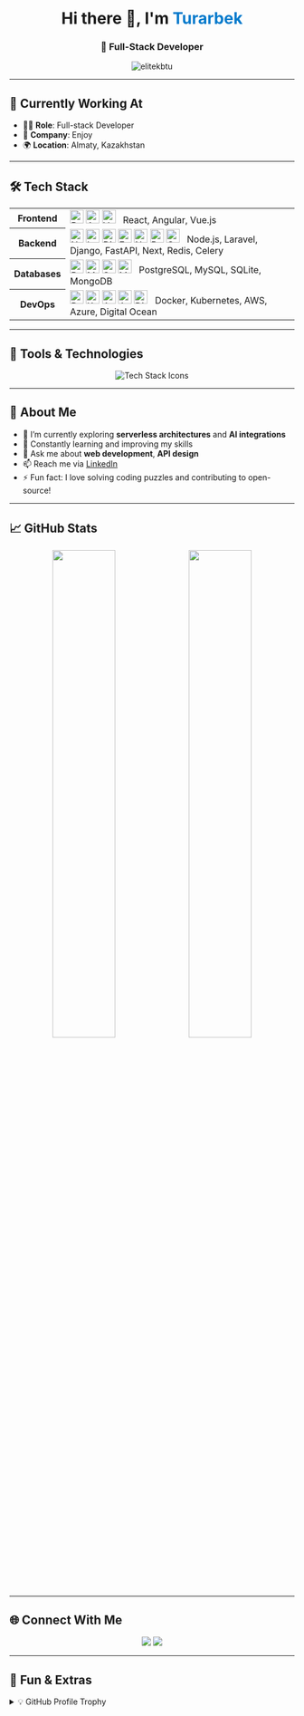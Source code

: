 <h1 align="center">Hi there 👋, I'm <span style="color:#007acc;">Turarbek</span></h1>
<h3 align="center">🚀 Full-Stack Developer</h3>

<p align="center">
  <img src="https://komarev.com/ghpvc/?username=elitekbtu&label=Profile%20Views&color=0e75b6&style=flat-square" alt="elitekbtu" />
</p>

---

## 🔭 Currently Working At

- 🧑‍💻 **Role**: Full-stack Developer
- 🏢 **Company**: Enjoy
- 🌍 **Location**: Almaty, Kazakhstan

---

## 🛠️ Tech Stack

<table>
  <tr>
    <th>Frontend</th>
    <td>
      <img src="https://cdn.jsdelivr.net/gh/devicons/devicon/icons/react/react-original.svg" width="24" height="24" alt="React" title="React"/>
      <img src="https://cdn.jsdelivr.net/gh/devicons/devicon/icons/angularjs/angularjs-original.svg" width="24" height="24" alt="Angular" title="Angular"/>
      <img src="https://cdn.jsdelivr.net/gh/devicons/devicon/icons/vuejs/vuejs-original.svg" width="24" height="24" alt="Vue.js" title="Vue.js"/>
      &nbsp; React, Angular, Vue.js
    </td>
  </tr>
  <tr>
    <th>Backend</th>
    <td>
      <img src="https://cdn.jsdelivr.net/gh/devicons/devicon/icons/nodejs/nodejs-original.svg" width="24" height="24" alt="Node.js" title="Node.js"/>
      <img src="https://cdn.jsdelivr.net/gh/devicons/devicon/icons/laravel/laravel-plain.svg" width="24" height="24" alt="Laravel" title="Laravel"/>
      <img src="https://cdn.jsdelivr.net/gh/devicons/devicon/icons/django/django-plain.svg" width="24" height="24" alt="Django" title="Django"/>
      <img src="https://cdn.jsdelivr.net/gh/devicons/devicon/icons/fastapi/fastapi-original.svg" width="24" height="24" alt="FastAPI" title="FastAPI"/>
      <img src="https://cdn.jsdelivr.net/gh/devicons/devicon/icons/nextjs/nextjs-original.svg" width="24" height="24" alt="Next.js" title="Next.js"/>
      <img src="https://cdn.jsdelivr.net/gh/devicons/devicon/icons/redis/redis-original.svg" width="24" height="24" alt="Redis" title="Redis"/>
      <img src="https://cdn.jsdelivr.net/gh/devicons/devicon/icons/celery/celery-original.svg" width="24" height="24" alt="Celery" title="Celery"/>
      &nbsp; Node.js, Laravel, Django, FastAPI, Next, Redis, Celery
    </td>
  </tr>
  <tr>
    <th>Databases</th>
    <td>
      <img src="https://cdn.jsdelivr.net/gh/devicons/devicon/icons/postgresql/postgresql-original.svg" width="24" height="24" alt="PostgreSQL" title="PostgreSQL"/>
      <img src="https://cdn.jsdelivr.net/gh/devicons/devicon/icons/mysql/mysql-original.svg" width="24" height="24" alt="MySQL" title="MySQL"/>
      <img src="https://cdn.jsdelivr.net/gh/devicons/devicon/icons/sqlite/sqlite-original.svg" width="24" height="24" alt="SQLite" title="SQLite"/>
      <img src="https://cdn.jsdelivr.net/gh/devicons/devicon/icons/mongodb/mongodb-original.svg" width="24" height="24" alt="MongoDB" title="MongoDB"/>
      &nbsp; PostgreSQL, MySQL, SQLite, MongoDB
    </td>
  </tr>
  <tr>
    <th>DevOps</th>
    <td>
      <img src="https://cdn.jsdelivr.net/gh/devicons/devicon/icons/docker/docker-original.svg" width="24" height="24" alt="Docker" title="Docker"/>
      <img src="https://cdn.jsdelivr.net/gh/devicons/devicon/icons/kubernetes/kubernetes-plain.svg" width="24" height="24" alt="Kubernetes" title="Kubernetes"/>
      <img src="https://cdn.jsdelivr.net/gh/devicons/devicon/icons/amazonwebservices/amazonwebservices-original.svg" width="24" height="24" alt="AWS" title="AWS"/>
      <img src="https://cdn.jsdelivr.net/gh/devicons/devicon/icons/azure/azure-original.svg" width="24" height="24" alt="Azure" title="Azure"/>
      <img src="https://cdn.jsdelivr.net/gh/devicons/devicon/icons/digitalocean/digitalocean-original.svg" width="24" height="24" alt="Digital Ocean" title="Digital Ocean"/>
      &nbsp; Docker, Kubernetes, AWS, Azure, Digital Ocean
    </td>
  </tr>
</table>

---

## 🚀 Tools & Technologies

<div align="center">
  <img src="https://skillicons.dev/icons?i=react,angular,nodejs,laravel,django,docker,kubernetes,aws,postgres,mysql,sqlite" alt="Tech Stack Icons" />
</div>

---

## 🧠 About Me

- 🔭 I’m currently exploring **serverless architectures** and **AI integrations**
- 🌱 Constantly learning and improving my skills
- 💬 Ask me about **web development**, **API design**
- 📫 Reach me via [LinkedIn](https://www.linkedin.com/in/turarbek-satbaldiyev-78045a307/)
- ⚡ Fun fact: I love solving coding puzzles and contributing to open-source!

---

## 📈 GitHub Stats

<div align="center">
  <img src="https://github-readme-stats.vercel.app/api?username=elitekbtu&show_icons=true&theme=tokyonight&hide_border=true" width="47%" />
  <img src="https://github-readme-stats.vercel.app/api/top-langs/?username=elitekbtu&layout=compact&theme=tokyonight&hide_border=true" width="47%" />
</div>

---

## 🌐 Connect With Me

<p align="center">
  <a href="https://github.com/elitekbtu"><img src="https://img.shields.io/badge/GitHub-%2312100E.svg?style=for-the-badge&logo=github&logoColor=white" /></a>
  <a href="https://www.linkedin.com/in/turarbek-satbaldiyev-78045a307/"><img src="https://img.shields.io/badge/LinkedIn-%230077B5.svg?style=for-the-badge&logo=linkedin&logoColor=white" /></a>
</p>

---

## 🧩 Fun & Extras

<details>
  <summary>💡 GitHub Profile Trophy</summary>
  <p align="center">
    <img src="https://github-profile-trophy.vercel.app/?username=elitekbtu&theme=onedark&margin-w=10&row=2&column=3" alt="Trophies" />
  </p>
</details>

